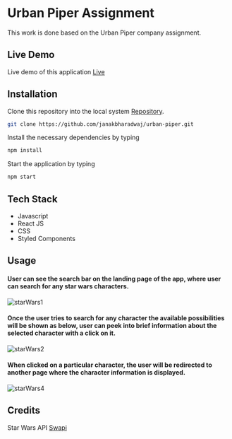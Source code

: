 # Urban Piper Assignment 

This work is done based on the Urban Piper company assignment.

## Live Demo
Live demo of this application [Live]()

## Installation

Clone this repository into the local system [Repository](https://github.com/janakbharadwaj/urban-piper.git).

```bash
git clone https://github.com/janakbharadwaj/urban-piper.git
```
Install the necessary dependencies by typing
```bash
npm install
```
Start the application by typing
```bash
npm start
```

## Tech Stack
* Javascript
* React JS
* CSS
* Styled Components

## Usage
#### User can see the search bar on the landing page of the app, where user can search for any star wars characters. 

![starWars1](https://user-images.githubusercontent.com/73184042/120080767-07b98600-c0d8-11eb-8676-39aeb22c9336.JPG)

#### Once the user tries to search for any character the available possibilities will be shown as below, user can peek into brief information about the selected character with a click on it.

![starWars2](https://user-images.githubusercontent.com/73184042/120080774-0ab47680-c0d8-11eb-97ea-3d4622aa1301.JPG)

#### When clicked on a particular character, the user will be redirected to another page where the character information is displayed.

![starWars4](https://user-images.githubusercontent.com/73184042/120090498-99e57c80-c120-11eb-8bf9-23a20958230e.JPG)

## Credits
Star Wars API [Swapi](https://swapi.dev/)